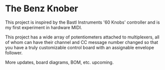 # The Benz Knober
This project is inspired by the Bastl Instruments '60 Knobs' controller and is my first experiment in hardware MIDI.

This project has a wide array of potentiometers attached to multiplexers, all of whom can have their channel and CC message number changed so that you have a truly customizable control board with an assignable envelope follower.

More updates, board diagrams, BOM, etc. upcoming.